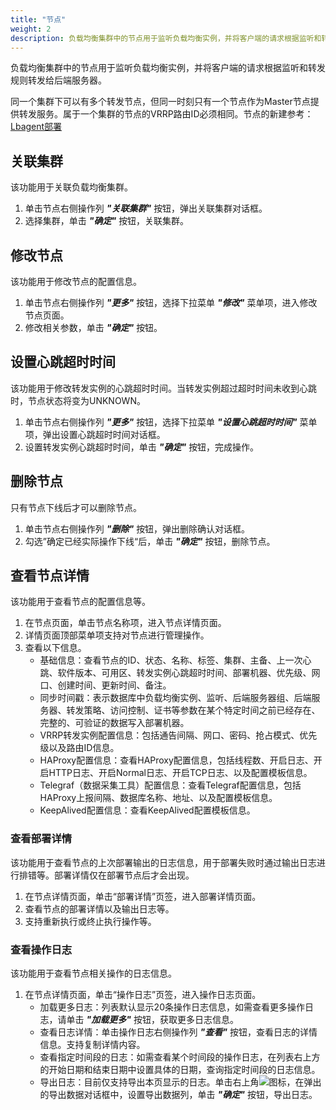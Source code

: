 ```yaml
---
title: "节点"
weight: 2
description: 负载均衡集群中的节点用于监听负载均衡实例，并将客户端的请求根据监听和转发规则将其转发给后端服务器。
---
```


负载均衡集群中的节点用于监听负载均衡实例，并将客户端的请求根据监听和转发规则转发给后端服务器。

同一个集群下可以有多个转发节点，但同一时刻只有一个节点作为Master节点提供转发服务。属于一个集群的节点的VRRP路由ID必须相同。节点的新建参考：[Lbagent部署](../../../../function_principle/onpremise/lb/lbagent/)

## 关联集群

该功能用于关联负载均衡集群。

1. 单击节点右侧操作列 **_"关联集群"_** 按钮，弹出关联集群对话框。
2. 选择集群，单击 **_"确定"_** 按钮，关联集群。


## 修改节点

该功能用于修改节点的配置信息。

1. 单击节点右侧操作列 **_"更多"_** 按钮，选择下拉菜单 **_"修改"_** 菜单项，进入修改节点页面。
2. 修改相关参数，单击 **_"确定"_** 按钮。

## 设置心跳超时时间

该功能用于修改转发实例的心跳超时时间。当转发实例超过超时时间未收到心跳时，节点状态将变为UNKNOWN。

1. 单击节点右侧操作列 **_"更多"_** 按钮，选择下拉菜单 **_"设置心跳超时时间"_** 菜单项，弹出设置心跳超时时间对话框。
2. 设置转发实例心跳超时时间，单击 **_"确定"_** 按钮，完成操作。


## 删除节点

只有节点下线后才可以删除节点。

1. 单击节点右侧操作列 **_"删除"_** 按钮，弹出删除确认对话框。
2. 勾选”确定已经实际操作下线“后，单击 **_"确定"_** 按钮，删除节点。

## 查看节点详情

该功能用于查看节点的配置信息等。

1. 在节点页面，单击节点名称项，进入节点详情页面。
2. 详情页面顶部菜单项支持对节点进行管理操作。
3. 查看以下信息。
    - 基础信息：查看节点的ID、状态、名称、标签、集群、主备、上一次心跳、软件版本、可用区、转发实例心跳超时时间、部署机器、优先级、网口、创建时间、更新时间、备注。
    - 同步时间戳：表示数据库中负载均衡实例、监听、后端服务器组、后端服务器、转发策略、访问控制、证书等参数在某个特定时间之前已经存在、完整的、可验证的数据写入部署机器。
    - VRRP转发实例配置信息：包括通告间隔、网口、密码、抢占模式、优先级以及路由ID信息。
    - HAProxy配置信息：查看HAProxy配置信息，包括线程数、开启日志、开启HTTP日志、开启Normal日志、开启TCP日志、以及配置模板信息。
    - Telegraf（数据采集工具）配置信息：查看Telegraf配置信息，包括HAProxy上报间隔、数据库名称、地址、以及配置模板信息。
    - KeepAlived配置信息：查看KeepAlived配置模板信息。

### 查看部署详情

该功能用于查看节点的上次部署输出的日志信息，用于部署失败时通过输出日志进行排错等。部署详情仅在部署节点后才会出现。

1. 在节点详情页面，单击“部署详情”页签，进入部署详情页面。
2. 查看节点的部署详情以及输出日志等。
3. 支持重新执行或终止执行操作等。

### 查看操作日志

该功能用于查看节点相关操作的日志信息。

1. 在节点详情页面，单击“操作日志”页签，进入操作日志页面。
    - 加载更多日志：列表默认显示20条操作日志信息，如需查看更多操作日志，请单击 **_"加载更多"_** 按钮，获取更多日志信息。
    - 查看日志详情：单击操作日志右侧操作列 **_"查看"_** 按钮，查看日志的详情信息。支持复制详情内容。
    - 查看指定时间段的日志：如需查看某个时间段的操作日志，在列表右上方的开始日期和结束日期中设置具体的日期，查询指定时间段的日志信息。
    - 导出日志：目前仅支持导出本页显示的日志。单击右上角![](../../../images/system/download.png)图标，在弹出的导出数据对话框中，设置导出数据列，单击 **_"确定"_** 按钮，导出日志。
